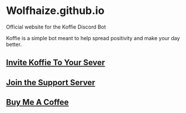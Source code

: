 # Wolfhaize.github.io
Official website for the Koffie Discord Bot

Koffie is a simple bot meant to help spread positivity and make your day better.

## [Invite Koffie To Your Sever](https://discord.com/oauth2/authorize?client_id=1006680670480891965&scope=bot)

## [Join the Support Server](https://discord.gg/pwgH5bKhv4)

## [Buy Me A Coffee](https://www.ko-fi.com/Wolfhaize)
